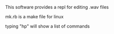 This software provides a repl for editing .wav files

mk.rb is a make file for linux

typing "hp" will show a list of commands
